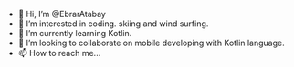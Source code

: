 - 👋 Hi, I’m @EbrarAtabay
- 👀 I’m interested in coding. skiing and wind surfing.
- 🌱 I’m currently learning Kotlin.
- 💞️ I’m looking to collaborate on mobile developing with Kotlin language.
- 📫 How to reach me...

<!---
EbrarAtabay/EbrarAtabay is a ✨ special ✨ repository because its `README.md` (this file) appears on your GitHub profile.
You can click the Preview link to take a look at your changes.
--->
